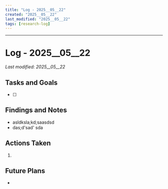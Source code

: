 ```yaml
---
title: "Log - 2025__05__22"
created: "2025__05__22"
last_modified: "2025__05__22"
tags: [research-log]
---
```

 
---
# Log - 2025__05__22  
_Last modified: 2025__05__22_

## Tasks and Goals
- [ ]  

## Findings and Notes
- asldksla;kd;saasdsd
- das;d'sad'  sda

## Actions Taken
1. 

## Future Plans
- 
